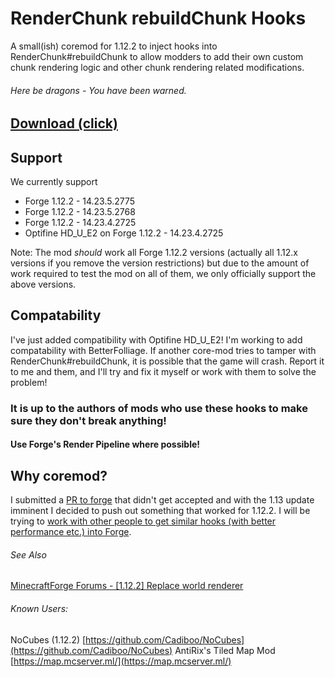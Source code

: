 # RenderChunk rebuildChunk Hooks
A small(ish) coremod for 1.12.2 to inject hooks into RenderChunk#rebuildChunk to allow modders to add their own custom chunk rendering logic and other chunk rendering related modifications.
###### Here be dragons - You have been warned.

## [Download (click)](https://github.com/Cadiboo/RenderChunk-rebuildChunk-Hooks/releases)

## Support
We currently support
- Forge 1.12.2 - 14.23.5.2775
- Forge 1.12.2 - 14.23.5.2768
- Forge 1.12.2 - 14.23.4.2725
- Optifine HD_U_E2 on Forge 1.12.2 - 14.23.4.2725

Note: The mod _should_ work all Forge 1.12.2 versions (actually all 1.12.x versions if you remove the version restrictions) but due to the amount of work required to test the mod on all of them, we only officially support the above versions.
## Compatability
I've just added compatibility with Optifine HD_U_E2! 
I'm working to add compatability with BetterFolliage. If another core-mod tries to tamper with RenderChunk#rebuildChunk, it is possible that the game will crash. Report it to me and them, and I'll try and fix it myself or work with them to solve the problem! 
### It is up to the authors of mods who use these hooks to make sure they don't break anything!
#### Use Forge's Render Pipeline where possible!

## Why coremod?
I submitted a [PR to forge](https://github.com/MinecraftForge/MinecraftForge/pull/5166) that didn't get accepted and with the 1.13 update imminent I decided to push out something that worked for 1.12.2. I will be trying to [work with other people to get similar hooks (with better performance etc.) into Forge](https://github.com/MinecraftForge/MinecraftForge/pull/5166#issuecomment-427589440).

###### See Also
[MinecraftForge Forums - [1.12.2] Replace world renderer](http://www.minecraftforge.net/forum/topic/66516-1122-replace-world-renderer/)

###### Known Users:
NoCubes (1.12.2) [https://github.com/Cadiboo/NoCubes](https://github.com/Cadiboo/NoCubes)
AntiRix's Tiled Map Mod [https://map.mcserver.ml/](https://map.mcserver.ml/)
